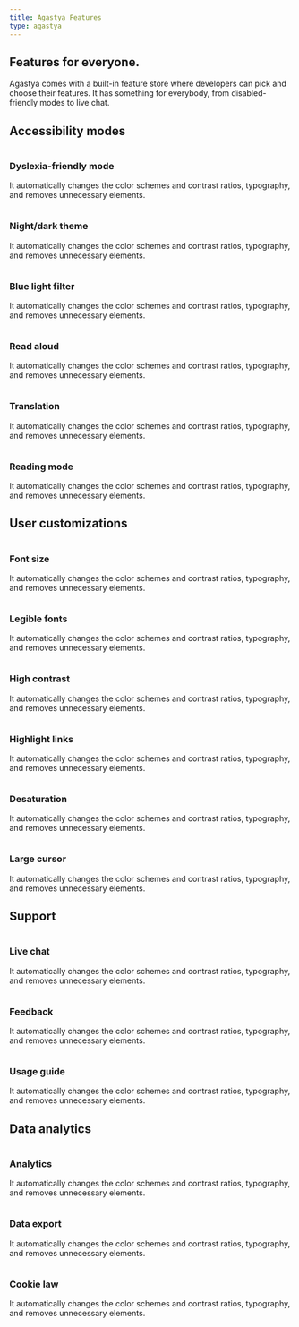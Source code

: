 ```yaml
---
title: Agastya Features
type: agastya
---
```


<section class="hero pb-5">
	<div class="container">
		<div class="row">
			<div class="col-md-6">
				<h1>Features for everyone.</h1>
				<p class="intro-para">Agastya comes with a built-in feature store where developers can pick and choose their features. It has something for everybody, from disabled-friendly modes to live chat.</p>
			</div>
		</div>
	</div>
</section>
<section>
	<div class="container">
		<h2 class="text-center mb-5">Accessibility modes</h2>
		<div class="row">
			<div class="col-md-4">
				<img class="mb-4" alt="" src="https://picsum.photos/400/200">
				<h3 class="subheading">Dyslexia-friendly mode</h3>
				<p>It automatically changes the color schemes and contrast ratios, typography, and removes unnecessary elements.</p>
			</div>
			<div class="col-md-4">
				<img class="mb-4" alt="" src="https://picsum.photos/400/200">
				<h3 class="subheading">Night/dark theme</h3>
				<p>It automatically changes the color schemes and contrast ratios, typography, and removes unnecessary elements.</p>
			</div>
			<div class="col-md-4">
				<img class="mb-4" alt="" src="https://picsum.photos/400/200">
				<h3 class="subheading">Blue light filter</h3>
				<p>It automatically changes the color schemes and contrast ratios, typography, and removes unnecessary elements.</p>
			</div>
		</div>
		<div class="row mt-5">
			<div class="col-md-4">
				<img class="mb-4" alt="" src="https://picsum.photos/400/200">
				<h3 class="subheading">Read aloud</h3>
				<p>It automatically changes the color schemes and contrast ratios, typography, and removes unnecessary elements.</p>
			</div>
			<div class="col-md-4">
				<img class="mb-4" alt="" src="https://picsum.photos/400/200">
				<h3 class="subheading">Translation</h3>
				<p>It automatically changes the color schemes and contrast ratios, typography, and removes unnecessary elements.</p>
			</div>
			<div class="col-md-4">
				<img class="mb-4" alt="" src="https://picsum.photos/400/200">
				<h3 class="subheading">Reading mode</h3>
				<p>It automatically changes the color schemes and contrast ratios, typography, and removes unnecessary elements.</p>
			</div>
		</div>
		<h2 class="text-center mt-5 mb-5">User customizations</h2>
		<div class="row">
			<div class="col-md-4 mb-5">
				<img class="mb-4" alt="" src="https://picsum.photos/400/200">
				<h3 class="subheading">Font size</h3>
				<p>It automatically changes the color schemes and contrast ratios, typography, and removes unnecessary elements.</p>
			</div>
			<div class="col-md-4 mb-5">
				<img class="mb-4" alt="" src="https://picsum.photos/400/200">
				<h3 class="subheading">Legible fonts</h3>
				<p>It automatically changes the color schemes and contrast ratios, typography, and removes unnecessary elements.</p>
			</div>
			<div class="col-md-4 mb-5">
				<img class="mb-4" alt="" src="https://picsum.photos/400/200">
				<h3 class="subheading">High contrast</h3>
				<p>It automatically changes the color schemes and contrast ratios, typography, and removes unnecessary elements.</p>
			</div>
			<div class="col-md-4">
				<img class="mb-4" alt="" src="https://picsum.photos/400/200">
				<h3 class="subheading">Highlight links</h3>
				<p>It automatically changes the color schemes and contrast ratios, typography, and removes unnecessary elements.</p>
			</div>
			<div class="col-md-4">
				<img class="mb-4" alt="" src="https://picsum.photos/400/200">
				<h3 class="subheading">Desaturation</h3>
				<p>It automatically changes the color schemes and contrast ratios, typography, and removes unnecessary elements.</p>
			</div>
			<div class="col-md-4">
				<img class="mb-4" alt="" src="https://picsum.photos/400/200">
				<h3 class="subheading">Large cursor</h3>
				<p>It automatically changes the color schemes and contrast ratios, typography, and removes unnecessary elements.</p>
			</div>
		</div>
		<h2 class="text-center mt-5 mb-5">Support</h2>
		<div class="row">
			<div class="col-md-4">
				<img class="mb-4" alt="" src="https://picsum.photos/400/200">
				<h3 class="subheading">Live chat</h3>
				<p>It automatically changes the color schemes and contrast ratios, typography, and removes unnecessary elements.</p>
			</div>
			<div class="col-md-4">
				<img class="mb-4" alt="" src="https://picsum.photos/400/200">
				<h3 class="subheading">Feedback</h3>
				<p>It automatically changes the color schemes and contrast ratios, typography, and removes unnecessary elements.</p>
			</div>
			<div class="col-md-4">
				<img class="mb-4" alt="" src="https://picsum.photos/400/200">
				<h3 class="subheading">Usage guide</h3>
				<p>It automatically changes the color schemes and contrast ratios, typography, and removes unnecessary elements.</p>
			</div>
		</div>
		<h2 class="text-center mt-5 mb-5">Data analytics</h2>
		<div class="row">
			<div class="col-md-4">
				<img class="mb-4" alt="" src="https://picsum.photos/400/200">
				<h3 class="subheading">Analytics</h3>
				<p>It automatically changes the color schemes and contrast ratios, typography, and removes unnecessary elements.</p>
			</div>
			<div class="col-md-4">
				<img class="mb-4" alt="" src="https://picsum.photos/400/200">
				<h3 class="subheading">Data export</h3>
				<p>It automatically changes the color schemes and contrast ratios, typography, and removes unnecessary elements.</p>
			</div>
			<div class="col-md-4">
				<img class="mb-4" alt="" src="https://picsum.photos/400/200">
				<h3 class="subheading">Cookie law</h3>
				<p>It automatically changes the color schemes and contrast ratios, typography, and removes unnecessary elements.</p>
			</div>
		</div>
	</div>
</section>